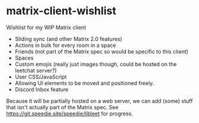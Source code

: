 # matrix-client-wishlist
Wishlist for my WIP Matrix client

- Sliding sync (and other Matrix 2.0 features)
- Actions in bulk for every room in a space
- Friends (not part of the Matrix spec so would be specific to this client)
- Spaces
- Custom emojis (really just images though, could be hosted on the leetchat server?)
- User CSS/JavaScript
- Allowing UI elements to be moved and positioned freely.
- Discord Inbox feature

Because it will be partially hosted on a web server, we can add (some) stuff that isn't actually part of the Matrix spec.
See https://git.speedie.site/speedie/libleet for progress.
